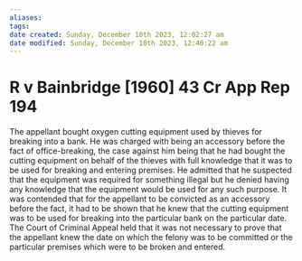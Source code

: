 ```yaml
---
aliases: 
tags: 
date created: Sunday, December 10th 2023, 12:02:27 am
date modified: Sunday, December 10th 2023, 12:40:22 am
---
```


# R v Bainbridge [1960] 43 Cr App Rep 194

The appellant bought oxygen cutting equipment used by thieves for breaking into a bank. He was charged with being an accessory before the fact of office-breaking, the case against him being that he had bought the cutting equipment on behalf of the thieves with full knowledge that it was to be used for breaking and entering premises. He admitted that he suspected that the equipment was required for something illegal but he denied having any knowledge that the equipment would be used for any such purpose. It was contended that for the appellant to be convicted as an accessory before the fact, it had to be shown that he knew that the cutting equipment was to be used for breaking into the particular bank on the particular date. The Court of Criminal Appeal held that it was not necessary to prove that the appellant knew the date on which the felony was to be committed or the particular premises which were to be broken and entered.
